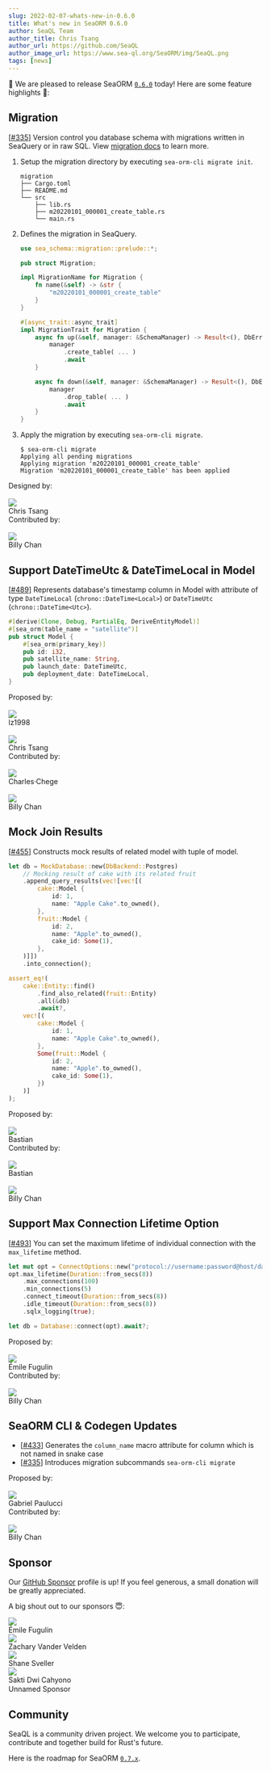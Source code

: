 ```yaml
---
slug: 2022-02-07-whats-new-in-0.6.0
title: What's new in SeaORM 0.6.0
author: SeaQL Team
author_title: Chris Tsang
author_url: https://github.com/SeaQL
author_image_url: https://www.sea-ql.org/SeaORM/img/SeaQL.png
tags: [news]
---
```


🎉 We are pleased to release SeaORM [`0.6.0`](https://github.com/SeaQL/sea-orm/releases/tag/0.6.0) today! Here are some feature highlights 🌟:

## Migration

[[#335](https://github.com/SeaQL/sea-orm/pull/335)] Version control you database schema with migrations written in SeaQuery or in raw SQL. View [migration docs](/SeaORM/docs/migration/setting-up-migration) to learn more.

1. Setup the migration directory by executing `sea-orm-cli migrate init`.
    ```
    migration
    ├── Cargo.toml
    ├── README.md
    └── src
        ├── lib.rs
        ├── m20220101_000001_create_table.rs
        └── main.rs
    ```
2. Defines the migration in SeaQuery.
    ```rust
    use sea_schema::migration::prelude::*;

    pub struct Migration;

    impl MigrationName for Migration {
        fn name(&self) -> &str {
            "m20220101_000001_create_table"
        }
    }

    #[async_trait::async_trait]
    impl MigrationTrait for Migration {
        async fn up(&self, manager: &SchemaManager) -> Result<(), DbErr> {
            manager
                .create_table( ... )
                .await
        }

        async fn down(&self, manager: &SchemaManager) -> Result<(), DbErr> {
            manager
                .drop_table( ... )
                .await
        }
    }
    ```
3. Apply the migration by executing `sea-orm-cli migrate`.
    ```shell
    $ sea-orm-cli migrate
    Applying all pending migrations
    Applying migration 'm20220101_000001_create_table'
    Migration 'm20220101_000001_create_table' has been applied
    ```

<div class="row">
    <div class="col col--6 margin-bottom--md">
        Designed by:
        <br/><br/>
        <div class="avatar">
            <a class="avatar__photo-link avatar__photo avatar__photo--sm" href="https://github.com/tyt2y3">
                <img src="https://avatars.githubusercontent.com/u/1782664?v=4" />
            </a>
            <div class="avatar__intro">
                <div class="avatar__name">
                    Chris Tsang
                </div>
            </div>
        </div>
    </div>
    <div class="col col--6 margin-bottom--md">
        Contributed by:
        <br/><br/>
        <div class="avatar">
            <a class="avatar__photo-link avatar__photo avatar__photo--sm" href="https://github.com/billy1624">
                <img src="https://avatars.githubusercontent.com/u/30400950?v=4" />
            </a>
            <div class="avatar__intro">
                <div class="avatar__name">
                    Billy Chan
                </div>
            </div>
        </div>
    </div>
</div>

## Support DateTimeUtc & DateTimeLocal in Model

[[#489](https://github.com/SeaQL/sea-orm/pull/489)] Represents database's timestamp column in Model with attribute of type `DateTimeLocal` (`chrono::DateTime<Local>`) or `DateTimeUtc` (`chrono::DateTime<Utc>`).

```rust
#[derive(Clone, Debug, PartialEq, DeriveEntityModel)]
#[sea_orm(table_name = "satellite")]
pub struct Model {
    #[sea_orm(primary_key)]
    pub id: i32,
    pub satellite_name: String,
    pub launch_date: DateTimeUtc,
    pub deployment_date: DateTimeLocal,
}
```

<div class="row">
    <div class="col col--6 margin-bottom--md">
        Proposed by:
        <br/><br/>
        <div class="avatar">
            <a class="avatar__photo-link avatar__photo avatar__photo--sm" href="https://github.com/lz1998">
                <img src="https://avatars.githubusercontent.com/u/9082086?v=4" />
            </a>
            <div class="avatar__intro">
                <div class="avatar__name">
                    lz1998
                </div>
            </div>
        </div>
        <br/>
        <div class="avatar">
            <a class="avatar__photo-link avatar__photo avatar__photo--sm" href="https://github.com/tyt2y3">
                <img src="https://avatars.githubusercontent.com/u/1782664?v=4" />
            </a>
            <div class="avatar__intro">
                <div class="avatar__name">
                    Chris Tsang
                </div>
            </div>
        </div>
    </div>
    <div class="col col--6 margin-bottom--md">
        Contributed by:
        <br/><br/>
        <div class="avatar">
            <a class="avatar__photo-link avatar__photo avatar__photo--sm" href="https://github.com/charleschege">
                <img src="https://avatars.githubusercontent.com/u/33346042?v=4" />
            </a>
            <div class="avatar__intro">
                <div class="avatar__name">
                    Charles·Chege
                </div>
            </div>
        </div>
        <br/>
        <div class="avatar">
            <a class="avatar__photo-link avatar__photo avatar__photo--sm" href="https://github.com/billy1624">
                <img src="https://avatars.githubusercontent.com/u/30400950?v=4" />
            </a>
            <div class="avatar__intro">
                <div class="avatar__name">
                    Billy Chan
                </div>
            </div>
        </div>
    </div>
</div>

## Mock Join Results

[[#455](https://github.com/SeaQL/sea-orm/pull/455)] Constructs mock results of related model with tuple of model.

```rust
let db = MockDatabase::new(DbBackend::Postgres)
    // Mocking result of cake with its related fruit
    .append_query_results(vec![vec![(
        cake::Model {
            id: 1,
            name: "Apple Cake".to_owned(),
        },
        fruit::Model {
            id: 2,
            name: "Apple".to_owned(),
            cake_id: Some(1),
        },
    )]])
    .into_connection();

assert_eq!(
    cake::Entity::find()
        .find_also_related(fruit::Entity)
        .all(&db)
        .await?,
    vec![(
        cake::Model {
            id: 1,
            name: "Apple Cake".to_owned(),
        },
        Some(fruit::Model {
            id: 2,
            name: "Apple".to_owned(),
            cake_id: Some(1),
        })
    )]
);
```

<div class="row">
    <div class="col col--6 margin-bottom--md">
        Proposed by:
        <br/><br/>
        <div class="avatar">
            <a class="avatar__photo-link avatar__photo avatar__photo--sm" href="https://github.com/cemoktra">
                <img src="https://avatars.githubusercontent.com/u/15634263?v=4" />
            </a>
            <div class="avatar__intro">
                <div class="avatar__name">
                    Bastian
                </div>
            </div>
        </div>
    </div>
    <div class="col col--6 margin-bottom--md">
        Contributed by:
        <br/><br/>
        <div class="avatar">
            <a class="avatar__photo-link avatar__photo avatar__photo--sm" href="https://github.com/cemoktra">
                <img src="https://avatars.githubusercontent.com/u/15634263?v=4" />
            </a>
            <div class="avatar__intro">
                <div class="avatar__name">
                    Bastian
                </div>
            </div>
        </div>
        <br/>
        <div class="avatar">
            <a class="avatar__photo-link avatar__photo avatar__photo--sm" href="https://github.com/billy1624">
                <img src="https://avatars.githubusercontent.com/u/30400950?v=4" />
            </a>
            <div class="avatar__intro">
                <div class="avatar__name">
                    Billy Chan
                </div>
            </div>
        </div>
    </div>
</div>

## Support Max Connection Lifetime Option

[[#493](https://github.com/SeaQL/sea-orm/pull/493)] You can set the maximum lifetime of individual connection with the `max_lifetime` method.

```rust
let mut opt = ConnectOptions::new("protocol://username:password@host/database".to_owned());
opt.max_lifetime(Duration::from_secs(8))
    .max_connections(100)
    .min_connections(5)
    .connect_timeout(Duration::from_secs(8))
    .idle_timeout(Duration::from_secs(8))
    .sqlx_logging(true);

let db = Database::connect(opt).await?;
```

<div class="row">
    <div class="col col--6 margin-bottom--md">
        Proposed by:
        <br/><br/>
        <div class="avatar">
            <a class="avatar__photo-link avatar__photo avatar__photo--sm" href="https://github.com/Sytten">
                <img src="https://avatars.githubusercontent.com/u/2366731?v=4" />
            </a>
            <div class="avatar__intro">
                <div class="avatar__name">
                    Émile Fugulin
                </div>
            </div>
        </div>
    </div>
    <div class="col col--6 margin-bottom--md">
        Contributed by:
        <br/><br/>
        <div class="avatar">
            <a class="avatar__photo-link avatar__photo avatar__photo--sm" href="https://github.com/billy1624">
                <img src="https://avatars.githubusercontent.com/u/30400950?v=4" />
            </a>
            <div class="avatar__intro">
                <div class="avatar__name">
                    Billy Chan
                </div>
            </div>
        </div>
    </div>
</div>


## SeaORM CLI & Codegen Updates

- [[#433](https://github.com/SeaQL/sea-orm/pull/433)] Generates the `column_name` macro attribute for column which is not named in snake case
- [[#335](https://github.com/SeaQL/sea-orm/pull/335)] Introduces migration subcommands `sea-orm-cli migrate`

<div class="row">
    <div class="col col--6 margin-bottom--md">
        Proposed by:
        <br/><br/>
        <div class="avatar">
            <a class="avatar__photo-link avatar__photo avatar__photo--sm" href="https://github.com/Gabriel-Paulucci">
                <img src="https://avatars.githubusercontent.com/u/43076727?v=4" />
            </a>
            <div class="avatar__intro">
                <div class="avatar__name">
                    Gabriel Paulucci
                </div>
            </div>
        </div>
    </div>
    <div class="col col--6 margin-bottom--md">
        Contributed by:
        <br/><br/>
        <div class="avatar">
            <a class="avatar__photo-link avatar__photo avatar__photo--sm" href="https://github.com/billy1624">
                <img src="https://avatars.githubusercontent.com/u/30400950?v=4" />
            </a>
            <div class="avatar__intro">
                <div class="avatar__name">
                    Billy Chan
                </div>
            </div>
        </div>
    </div>
</div>

## Sponsor

Our [GitHub Sponsor](https://github.com/sponsors/SeaQL) profile is up! If you feel generous, a small donation will be greatly appreciated.

A big shout out to our sponsors 😇:

<div class="row">
    <div class="col col--6 margin-bottom--md">
        <div class="avatar">
            <a class="avatar__photo-link avatar__photo avatar__photo--sm" href="https://github.com/Sytten">
                <img src="https://avatars.githubusercontent.com/u/2366731?v=4" />
            </a>
            <div class="avatar__intro">
                <div class="avatar__name">
                    Émile Fugulin
                </div>
            </div>
        </div>
    </div>
    <div class="col col--6 margin-bottom--md">
        <div class="avatar">
            <a class="avatar__photo-link avatar__photo avatar__photo--sm" href="https://github.com/exzachlyvv">
                <img src="https://avatars.githubusercontent.com/u/46034847?v=4" />
            </a>
            <div class="avatar__intro">
                <div class="avatar__name">
                    Zachary Vander Velden
                </div>
            </div>
        </div>
    </div>
    <div class="col col--6 margin-bottom--md">
        <div class="avatar">
            <a class="avatar__photo-link avatar__photo avatar__photo--sm" href="https://github.com/shanesveller">
                <img src="https://avatars.githubusercontent.com/u/831?v=4" />
            </a>
            <div class="avatar__intro">
                <div class="avatar__name">
                    Shane Sveller
                </div>
            </div>
        </div>
    </div>
    <div class="col col--6 margin-bottom--md">
        <div class="avatar">
            <a class="avatar__photo-link avatar__photo avatar__photo--sm" href="https://github.com/sakti">
                <img src="https://avatars.githubusercontent.com/u/196178?v=4" />
            </a>
            <div class="avatar__intro">
                <div class="avatar__name">
                    Sakti Dwi Cahyono
                </div>
            </div>
        </div>
    </div>
    <div class="col col--6 margin-bottom--md">
        <div class="avatar">
            <a class="avatar__photo-link avatar__photo avatar__photo--sm">
                <img style={{width: '100%'}} src="data:image/gif;base64,R0lGODlhAQABAIAAAMLCwgAAACH5BAAAAAAALAAAAAABAAEAAAICRAEAOw=="/>
            </a>
            <div class="avatar__intro">
                <div class="avatar__name">
                    Unnamed Sponsor
                </div>
            </div>
        </div>
    </div>
</div>

## Community

SeaQL is a community driven project. We welcome you to participate, contribute and together build for Rust's future.

Here is the roadmap for SeaORM [`0.7.x`](https://github.com/SeaQL/sea-orm/milestone/7).